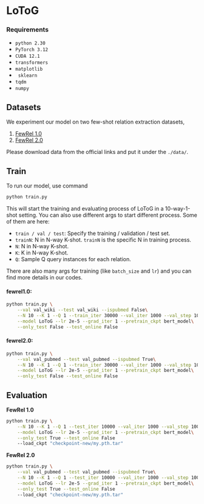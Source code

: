 

# LoToG

### Requirements
- ``python 2.30``
- ``PyTorch 3.12``
- ``CUDA 12.1``
- ``transformers``
- ``matplotlib``
- `` sklearn``
- ``tqdm``
- ``numpy``

## Datasets
We experiment our model on two few-shot relation extraction datasets,
 1. [FewRel 1.0](https://thunlp.github.io/1/fewrel1.html)
 2. [FewRel 2.0](https://thunlp.github.io/2/fewrel2_da.html)

Please download data from the official links and put it under the ``./data/``. 

## Train

To run our model, use command

```bash
python train.py
```

This will start the training and evaluating process of LoToG in a 10-way-1-shot setting. You can also use different args to start different process. Some of them are here:

* `train / val / test`: Specify the training / validation / test set.
* `trainN`: N in N-way K-shot. `trainN` is the specific N in training process.
* `N`: N in N-way K-shot.
* `K`: K in N-way K-shot.
* `Q`: Sample Q query instances for each relation.

There are also many args for training (like `batch_size` and `lr`) and you can find more details in our codes.

#### fewrel1.0:

```bash
python train.py \
    --val val_wiki --test val_wiki --ispubmed False\
    --N 10 --K 1 --Q 1 --train_iter 30000 --val_iter 1000 --val_step 1000\
    --model LoToG --lr 2e-5 --grad_iter 1 --pretrain_ckpt bert_model\
    --only_test False --test_online False
```

#### fewrel2.0:

```bash
python train.py \
    --val val_pubmed --test val_pubmed --ispubmed True\
    --N 10 --K 1 --Q 1 --train_iter 30000 --val_iter 1000 --val_step 1000\
    --model LoToG --lr 2e-5 --grad_iter 1 --pretrain_ckpt bert_model\
    --only_test False --test_online False
```



## Evaluation


**FewRel 1.0**
```bash
python train.py \
    --N 10 --K 1 --Q 1 --test_iter 10000 --val_iter 1000 --val_step 1000\
    --model LoToG --lr 2e-5 --grad_iter 1 --pretrain_ckpt bert_model\
    --only_test True --test_online False
    --load_ckpt "checkpoint-new/my.pth.tar"
```

**FewRel 2.0**

```bash
python train.py \
    --val val_pubmed --test val_pubmed --ispubmed True\
    --N 10 --K 1 --Q 1 --test_iter 10000 --val_iter 1000 --val_step 1000\
    --model LoToG --lr 2e-5 --grad_iter 1 --pretrain_ckpt bert_model\
    --only_test True --test_online False
    --load_ckpt "checkpoint-new/my.pth.tar"
```







